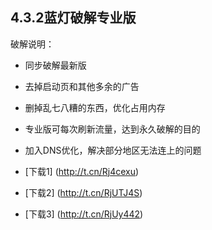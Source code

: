 
## 4.3.2蓝灯破解专业版
破解说明：
* 同步破解最新版
* 去掉启动页和其他多余的广告
* 删掉乱七八糟的东西，优化占用内存
* 专业版可每次刷新流量，达到永久破解的目的
* 加入DNS优化，解决部分地区无法连上的问题


* [下载1] (http://t.cn/Rj4cexu)
* [下载2] (http://t.cn/RjUTJ4S)
* [下载3] (http://t.cn/RjUy442)

